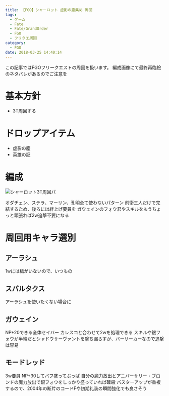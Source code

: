 ```yaml
---
title: 【FGO】シャーロット 虚影の塵集め 周回
tags:
  - ゲーム
  - Fate
  - Fate/GrandOrder
  - FGO
  - フリクエ周回
category:
  - FGO
date: 2018-03-25 14:40:14
---
```



この記事ではFGOフリークエストの周回を扱います。
編成画像にて最終再臨絵のネタバレがあるのでご注意を

<!-- more -->

# 基本方針

* 3T周回する

# ドロップアイテム

* 虚影の塵
* 英雄の証

# 編成

![シャーロット3T周回パ](charlotte-dust.png "シャーロット3T周回パ")

オダチェン、ステラ、マーリン、孔明全て使わないパターン
前衛三人だけで完結するため、後ろには絆上げ要員を
ガウェインのフォウ君やスキルをもうちょっと頑張れば2w追撃不要になる

# 周回用キャラ選別

## アーラシュ

1wには槍がいないので、いつもの

## スパルタクス

アーラシュを使いたくない場合に

## ガウェイン

NP+20できる全体セイバー
カレスコと合わせて2wを処理できる
スキルや銀フォウが半端だとシャドウサーヴァントを撃ち漏らすが、バーサーカーなので追撃は容易

## モードレッド

3w要員
NP+30してバフ盛ってぶっぱ
自分の魔力放出とアニバーサリー・ブロンドの魔力放出で銀フォウをしっかり盛っていれば確殺
バスターアップが重複するので、2004年の断片のコードFや初期礼装の瞬間強化でも良さそう
